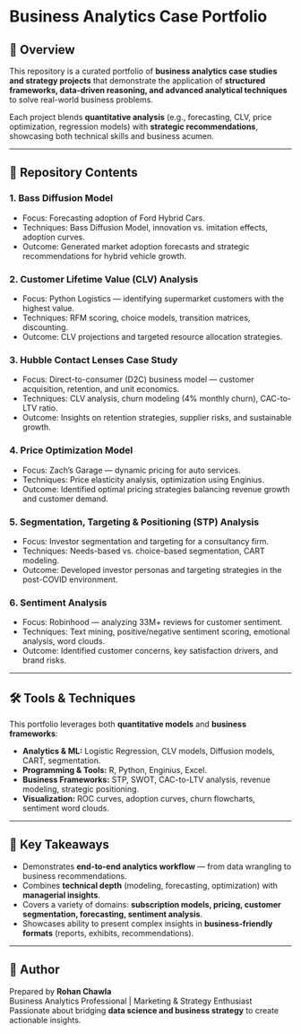 # Business Analytics Case Portfolio  

## 📌 Overview  
This repository is a curated portfolio of **business analytics case studies and strategy projects** that demonstrate the application of **structured frameworks, data-driven reasoning, and advanced analytical techniques** to solve real-world business problems.  

Each project blends **quantitative analysis** (e.g., forecasting, CLV, price optimization, regression models) with **strategic recommendations**, showcasing both technical skills and business acumen.  

---

## 📂 Repository Contents  

### 1. **Bass Diffusion Model**  
- Focus: Forecasting adoption of Ford Hybrid Cars.  
- Techniques: Bass Diffusion Model, innovation vs. imitation effects, adoption curves.  
- Outcome: Generated market adoption forecasts and strategic recommendations for hybrid vehicle growth.  

### 2. **Customer Lifetime Value (CLV) Analysis**  
- Focus: Python Logistics — identifying supermarket customers with the highest value.  
- Techniques: RFM scoring, choice models, transition matrices, discounting.  
- Outcome: CLV projections and targeted resource allocation strategies.  

### 3. **Hubble Contact Lenses Case Study**  
- Focus: Direct-to-consumer (D2C) business model — customer acquisition, retention, and unit economics.  
- Techniques: CLV analysis, churn modeling (4% monthly churn), CAC-to-LTV ratio.  
- Outcome: Insights on retention strategies, supplier risks, and sustainable growth.  

### 4. **Price Optimization Model**  
- Focus: Zach’s Garage — dynamic pricing for auto services.  
- Techniques: Price elasticity analysis, optimization using Enginius.  
- Outcome: Identified optimal pricing strategies balancing revenue growth and customer demand.  

### 5. **Segmentation, Targeting & Positioning (STP) Analysis**  
- Focus: Investor segmentation and targeting for a consultancy firm.  
- Techniques: Needs-based vs. choice-based segmentation, CART modeling.  
- Outcome: Developed investor personas and targeting strategies in the post-COVID environment.  

### 6. **Sentiment Analysis**  
- Focus: Robinhood — analyzing 33M+ reviews for customer sentiment.  
- Techniques: Text mining, positive/negative sentiment scoring, emotional analysis, word clouds.  
- Outcome: Identified customer concerns, key satisfaction drivers, and brand risks.  

---

## 🛠️ Tools & Techniques  
This portfolio leverages both **quantitative models** and **business frameworks**:  
- **Analytics & ML:** Logistic Regression, CLV models, Diffusion models, CART, segmentation.  
- **Programming & Tools:** R, Python, Enginius, Excel.  
- **Business Frameworks:** STP, SWOT, CAC-to-LTV analysis, revenue modeling, strategic positioning.  
- **Visualization:** ROC curves, adoption curves, churn flowcharts, sentiment word clouds.  

---

## 🎯 Key Takeaways  
- Demonstrates **end-to-end analytics workflow** — from data wrangling to business recommendations.  
- Combines **technical depth** (modeling, forecasting, optimization) with **managerial insights**.  
- Covers a variety of domains: **subscription models, pricing, customer segmentation, forecasting, sentiment analysis**.  
- Showcases ability to present complex insights in **business-friendly formats** (reports, exhibits, recommendations).  

---

## 👤 Author  
Prepared by **Rohan Chawla**  
Business Analytics Professional | Marketing & Strategy Enthusiast  
Passionate about bridging **data science and business strategy** to create actionable insights.  

